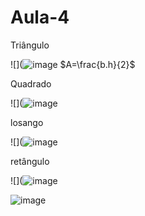 # Aula-4

 Triângulo 
 
![](![image](https://github.com/Cdszinn/Aula-4/assets/144970032/de995637-c76d-45ca-93ce-9d3383ad296e)
$A=\frac{b.h}{2}$

Quadrado

![](![image](https://github.com/Cdszinn/Aula-4/assets/144970032/9429a7d9-0d69-4fd6-8c2b-f8cecfb5aa63)


losango 

![](![image](https://github.com/Cdszinn/Aula-4/assets/144970032/05d75dc2-2ecf-4e25-8e59-454e4a553c09)


retângulo 

![](![image](https://github.com/Cdszinn/Aula-4/assets/144970032/b7fcebe5-94fe-4045-a321-5478a777ec12)




![image](https://github.com/Cdszinn/Aula-4/assets/144970032/077c125a-e38d-4cde-a58a-8ab409c739cc)



